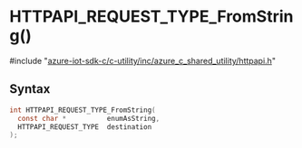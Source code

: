 # HTTPAPI_REQUEST_TYPE_FromString()

\#include "[azure-iot-sdk-c/c-utility/inc/azure_c_shared_utility/httpapi.h](../iot-c-ref-httpapi-h.md)"  

## Syntax

```C
int HTTPAPI_REQUEST_TYPE_FromString(
  const char *          enumAsString,
  HTTPAPI_REQUEST_TYPE  destination
);
```

